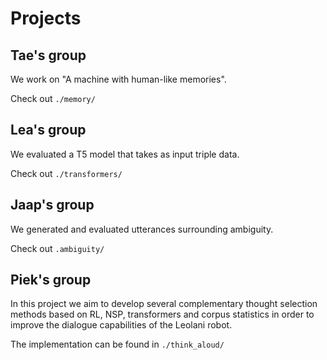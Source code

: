 # Projects

## Tae's group

We work on "A machine with human-like memories".

Check out `./memory/`

## Lea's group

We evaluated a T5 model that takes as input triple data.

Check out `./transformers/`

## Jaap's group

We generated and evaluated utterances surrounding ambiguity.

Check out `.ambiguity/`

## Piek's group

In this project we aim to develop several complementary thought selection methods based on RL, NSP, transformers and corpus statistics in order to improve the dialogue capabilities of the Leolani robot.

The implementation can be found in `./think_aloud/`
